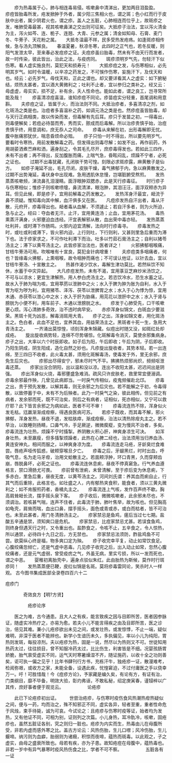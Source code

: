 <!-- { "loadSidebar": true } -->
　　疹为热毒属于心，肺与相连毒易侵。咳嗽鼻中清涕出，更加两目泪盈盈。　　疹痘皆胎毒所发，疮发掀肿于外者，属少阳三焦相火也，谓之斑；色小红而行于皮肤中出者，属少阴君火也，谓之疹。盖人之五脏，心肺相连而位乎上，故斑疹之发，唯肺受毒最甚，视其咳嗽鼻涕之交出则可征矣。大抵疹子治法，宜以泻火清金为主，泻火如芩、连、栀子、连翘、大青、元参之属；清金如知母、石膏、麦门冬、牛蒡子、天花粉之属。　　大抵冬温最不祥，民多受热发疮疡。如逢斑疹相传候，急与汤丸顶解良。　　春温夏暑，秋凉冬寒，此四时之正气也，若冬反暖，则阳气发泄太早，至来春必发痘疹之证。夫痘疹虽曰胎毒，然未有不由天行而发者，故一时传染，彼此皆出，治此之法，与疫疠同。　　斑疹须明岁气先，勿轻汗下似伤寒。看人虚实施良剂，莫犯天和损寿元！　　大抵疹痘之发，与伤寒相似，必先明其岁气。如时令温暖，以辛凉之药发之，不可悞作伤寒，妄施汗下，及伐天和也。经云：必先岁气，毋伐天和，正此之谓也。却又要详看其人之虚实：如下腑秘结，烦热太甚者，宜以酒大黄微利之；吐利不止者，宜以参归之类补之。经又云：毋虚虚，毋实实，损不足，补有余，夭人性命也。能如此者，谓之良工，岂寻常所能及哉！　　疹喜清凉痘喜温，谁知疹痘不同论。疹苗痘实分轻重，首尾调和用意斟。　　夫疹痘之证，皆属于火，而治法则不同。大抵治疹者，多喜清凉之剂，如化斑汤之类是也。治痘者多喜温补之药，如调元汤之类是也。然疹痘虽皆胎毒，却与天行正病相类，故以传染而发，但毒解有先后耳。疹只于发苗之初，一得毒出，则毒便解矣；若痘必待苗而秀，秀而实，脓成而后毒解。所以治疹贵慎乎始，治痘贵慎乎终，用意调和，庶无忝人之司命。　　疹毒从来解在初，出形毒解即无忧。腹中胀痛邪犹伏，喘息昏烦命必殂。　　疹子只怕一时不得出，所以要先明岁气，要看时令寒热，用前发散解毒之药。但发得出则毒尽解；如发不出，再作前药，外用胡荽洒煮苎麻和洒，遍身刮之，令其毛孔尽开，庶疹毒得发也。若如此三四作，未有不出者；再不得出，反加腹胀而痛，上喘气急，昏眩闷乱，烦躁不宁者，必死之证也。　　过期不出毒犹藏，孔闭肤干势可惶。刻限必求斑疹露，麻黄散子是仙方。　　如疹子淹延不出，毛孔尽闭，皮肤干燥，毒气拂郁于内，急以麻黄散发之。　　过期不出势淹延，毒伏身中出现难。急用透肌休怠慢，岂堪脏腑受熬煎。　　发热蒸蒸咳嗽频，涕流鼻孔泪漫睛。面浮眼肿双腮赤，此是天行疹毒征。　　时行疹子与伤寒相似；惟疹子则咳嗽喷嚏，鼻流清涕，眼泡肿，其泪汪汪，面浮双颊赤为异耳。但见此候，即是疹子，宜用前解毒之药发散之。　　发热浑身汗最宜，衄流于鼻不须疑。惟知毒向其中解，血汗俱多又在医。　　凡痘疹发热自汗出者，毒从汗散，元府开，疹毒得出也。衄者毒从血解，不须遽止；若自汗多者，则为火所迫，急与止之。经曰：夺血者无汗。止汗，宜用黄连汤；止血，宜用茅花汤。　　毒热熏蒸汗满身，火邪壅迫血违经。汗宜表解邪从散，血出荣中毒亦轻。　　发热蒸蒸吐利并，或时滞下作肠鸣。火邪内迫宜清解，法向时行疹毒寻。　　疹毒发热之时，或吐或利或滞下，皆火邪内迫，上行则吐，下行则利，又甚则里急后重而为滞下也。法于疹家求之，不可作吐利滞下而治。吐多以竹茹石膏汤主之；自利以猪苓汤主之；滞下以黄芩汤主之。此皆疹家治法也，医者详之！　　火邪拂郁咽喉痛，甘桔牛蒡汤可用。吹喉唯有十宣良，莫犯金针病增重！　　夫疹痘类多咽痛者，何也？皆缘毒火拂郁，上熏咽喉，故令咽肿而痛也；不可误认他证，以针去血，宜以甘桔牛蒡汤、十宣散主之。　　热甚作渴少饮水，毒解生津功莫比。若然纵饮不知休，水蓄于中灾异起。　　大凡疹痘发热，未有不渴，宜用菉豆芝麻炒米汤饮之，不可与以凉水；更宜生津解热，用人参白虎汤主之。若恣饮冷水，恐生水蓄之证。故水入于肺为喘为咳，宜用葶苈以泄肺中之火；水入于脾为肿为胀为自利，水入于胃为呕为哕为利，宜用猪苓、泽泻、茯苓以泄脾胃之水；水入于心为悸为惊，宜用木通、赤茯苓以泄心中之水；水入于肝为胁痛，用芫花以泄肝中之水；水入于肾与膀胱为小便不利，用车前子、木通以泄膀胱之水。　　疹发于心肺受先，口干咳嗽更心烦。泻心清肺多奇效，治不违时病早安。　　赤疹浑身似锦文，白斑血少要滋荣。黑斑十死为凶恶，解毒消斑用大青。　　疹子之出，浑身如锦文者，用化斑汤主之。色白者，此血不足也，宜养其血，用益荣汤主之。黑斑者十死一生，急用大青汤主之。　　一齐涌出莫惊惶，顷刻浑身朱锦藏。似痘出时随又没，如斑红处却成疮。　　旋出旋收病势轻，连绵不尽势堪惊。化斑解毒令消灭，莫使余邪集病身。　　疹子之出，大率以六个时辰即收。如子后为阳，午后即收；午后为阴，子后即收。乃阳生阴成，阴生阳成，造化自然之妙也。凡疹旋出旋收者，其势本轻。若一出连绵，至三四日不收者，此火毒太甚，须用化斑解毒汤，使毒发于外，里无余邪，庶免生后灾也。　　疹邪出尽得安宁，邪未尽时气不平。拂拂热烦邪尚炽，频频呕泄毒还蒸。　　疹家出没合阴阳，出以温和没以凉。连出不收阳太甚，迟迟间出是阴强。　　疹出浑身似火烧，毒邪壅盛急难消。疏风只许皮肤老，救里常宜便溺调。　　疹毒余邪最作殃，几曾见此病郎当。一时戾气传相似，疫鬼频催赴北邙。　　疹毒之出，贵于预先发散，以解其毒，则无余邪之为后灾也。若不能解之于初，令毒得散，以致停蓄于中，未有不为后殃者。此乃一时戾气之染，彼此相传。但见前之有病者，发余邪而死，既不可治矣，则后之有病者，证相似，死亦相似，又宁可以救疗耶？此下皆言余邪之为病如此，医者不可不审！　　疹毒流连热不除，浑身似火发毛枯。尩羸渐渐成疳瘵，得遇良医病可苏。　　若疹子既收，而其毒不解，邪火拂郁，浑身发热，昼夜不退，发枯肤瘁，渐成疳瘵，治法以清热除疳丸主之。若不早治，以致睡则扬睛，口鼻气冷，手足厥逆，微微瘈瘲，变为慢风不治者，多矣。　　疹毒流连为壮热，烦躁不宁时搐掣。养阴散火积心肝，神爽身凉生可决。　　如浑身壮热，未至羸瘦，但多搐掣烦躁者，此热在心脾二经也，治法须用当归养血汤、黄连安神丸，相间而服之，以神爽身凉为度。　　疹毒流连走马疮，牙龂臭烂食难尝。唇疮声哑传狐惑，破颊穿喉旦夕亡。　　疹毒之后，牙龈黑烂，时时出血，呼吸气息，名为走马牙疳，治用文蛤散主之。若面颊浮肿，环口青黑，久而穿颊齿崩，唇脱鼻坏，必死之证也。　　疹毒流连休息痢，昼夜不停真窘急。行气养血遵格言，禁口滑肠尤可畏。　　疹前曾有泄痢，未曾清解，至于疹后变为休息痢，下多赤白，里急后重，昼夜无度，以黄芩汤主之。河间刘氏谓：养其血而痢自止，行其气而后重除，此格言也。如壮盛之人，内有郁热夹食积，能食者，须以三黄丸微利之；如不肯服煎药者，香橘丸主之。　　疹毒流连上气咳，发作百声终不歇。胸高肩耸衄长流，摆手摇头泉下客。　　疹子收后，微微咳嗽者，此余邪未尽也，不须调治。若咳甚气喘，连声不住者，此毒流于肺，肺叶焦举，故为咳也。但见胸高如龟壳，肩耸而喘，血出口鼻，摆手摇头，面色或青或赤，或白而枯者，皆不可治也。未至此甚者，用门冬清肺汤主之。　　疹家禁忌是鱼鸡，瘥后当过七七期。盐酸五辛通是禁，须知爽口是危机。　　疹家禁忌，比痘家禁忌尤甚。若误食鱼鸡，则终身但遇天行之时，又令重出也。盐酢食之，令咳不止，五辛食之，令人惊热，所以通禁，必待四十九日之后，方无禁也。　　疹家禁忌法须防，酢盐鸡鱼不可尝。欲莫纵心终是福，物多爽口定为殃。　　疹子收完幸平复，动止如常饮食足。心腹绞痛忽倾亡，还是气虚中恶毒。几见疹子收完之后，出入动止如常，忽然心腹绞痛者，还是元气虚弱，曾受疫疠之气，外虽无病，里实亏损，所以一发而死也，谓之中恶。　　婴稚初离胎壳中，遍身点驳似朱红。此由胎热为斯候，莫作时行斑疹同！　　发热蒸蒸便已鞕，皮红似锦是名斑。莫将疹毒雷同论，笑杀时人一样观。
古今图书集成医部全录卷四百六十二

痘疹门

　　　　奇效良方【明?方贤】

　　　　　疮疹论序

　　医之为难，古今通患。且大人之有疾，能言致疾之因与目即所苦，医者因参脉证，随虚实冷热疗之，亦易为愈。若夫小儿不能言得疾之由及目即所苦，医之诊治，倍见其难。兼小儿疮疹欲出未见之间，或发壮热，或发惊悸，不止一端，疑似难明，非深于医者不能辨也。新学小生谙历未久，多执偏见，率以小儿为纯阳，胃热则发斑，每投凉剂。夫以疮疹为热，固是一说，然尽以为热则又不可。世徒知用热药太过，往往损目，曾不知服冷药太过，比比伤生，利害皆是不细。况婴孩肠胃娇脆，胎气禀受虚实不同，运气天时寒暑燥湿不齐，随证施药，以收十全之功则善矣，讵可执一偏之见乎！比年书肆刊行方书，充栋汗牛，独疮疹一证，散漫难考，检阅弥艰，或收方之家，未能全备，设遇此疾，忧惶窘迫，不过付庸医之手以侥幸万一。吁！可胜惜哉！今《痘疹方论》，予家藏是编久矣，有论有方，有证有治，门类纲目，靡不毕备，明效大验，彰灼弗诬，不敢私秘，绍定庚寅春，谨锓梓以广其传，庶好事者便于观览云。
　　　　　论疮疹

　　此已下论疮疹初出证。
　　世尝治疮疹，与伤寒时疫伤食风热潮热疳热疑似之间，便与一药，均而治之，殊不知邪正不同，虚实各异，轻者至重，重者性命危于风烛，束手待毙，诚为可哀。今试论之：且疮疹与伤寒时疫等证，始者均为发热，又有他证不同，可相为别，证则列之次篇。小儿身热，耳冷骩冷，咳嗽，固疮疹也，虽然五脏证各别，究之则归一脏也。疮疹为内实而生，热毒由儿在母腹所受，非若内虚而感外寒之比。盖古方论云：风热伤胎，生儿口噤；风冷伤胎，生儿躽啼。纳污则为血癖，胎弱则为诸癎，积惊而夜啼，蕴热而斑毒。以此观之，子之虚实，由母之盛衰所致也。母若有疾，亦为子患。故知疮痘在母腹中，蕴热毒也。非若一岁中有异气暴寒时疫风热伤食之比，学者不可不察。
　　　　　五脏各有一证

